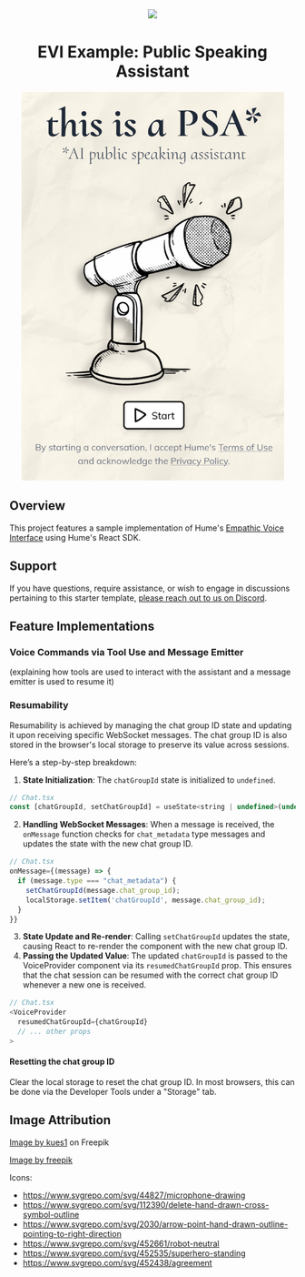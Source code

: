 <div align="center">
  <img src="https://storage.googleapis.com/hume-public-logos/hume/hume-banner.png">
  <h1>EVI Example: Public Speaking Assistant</h1>
</div>

<div align="center">
  <img src="preview.png" width="463" height="683">
</div>

## Overview

This project features a sample implementation of Hume's [Empathic Voice Interface](https://hume.docs.buildwithfern.com/docs/empathic-voice-interface-evi/overview) using Hume's React SDK.

## Support

If you have questions, require assistance, or wish to engage in discussions pertaining to this starter template, [please reach out to us on Discord](https://link.hume.ai/discord).

## Feature Implementations

### Voice Commands via Tool Use and Message Emitter

(explaining how tools are used to interact with the assistant and a message emitter is used to resume it)

### Resumability

Resumability is achieved by managing the chat group ID state and updating it upon receiving specific WebSocket messages. The chat group ID is also stored in the browser's local storage to preserve its value across sessions.

Here’s a step-by-step breakdown:

1. **State Initialization**: The `chatGroupId` state is initialized to `undefined`.
  ```js
  // Chat.tsx
  const [chatGroupId, setChatGroupId] = useState<string | undefined>(undefined);
  ```
2. **Handling WebSocket Messages**: When a message is received, the `onMessage` function checks for `chat_metadata` type messages and updates the state with the new chat group ID.
  ```js
  // Chat.tsx
  onMessage={(message) => {
    if (message.type === "chat_metadata") {
      setChatGroupId(message.chat_group_id);
      localStorage.setItem('chatGroupId', message.chat_group_id);
    }
  }}
  ```
3. **State Update and Re-render**: Calling `setChatGroupId` updates the state, causing React to re-render the component with the new chat group ID.
4. **Passing the Updated Value**: The updated `chatGroupId` is passed to the VoiceProvider component via its `resumedChatGroupId` prop. This ensures that the chat session can be resumed with the correct chat group ID whenever a new one is received.
  ```js
  // Chat.tsx
  <VoiceProvider
    resumedChatGroupId={chatGroupId}
    // ... other props
  >
  ```
#### Resetting the chat group ID
Clear the local storage to reset the chat group ID. In most browsers, this can be done via the Developer Tools under a "Storage" tab.

## Image Attribution
<a href="https://www.freepik.com/free-photo/white-paper-texture_1033849.htm#query=paper%20texture&position=30&from_view=keyword&track=ais_hybrid&uuid=d40bacf0-567c-4d14-bb2b-f7cf692e926b">Image by kues1</a> on Freepik

<a href="https://www.freepik.com/free-vector/hand-drawn-mic-drawing-illustration_82457356.htm#fromView=search&page=1&position=31&uuid=73138e02-1f4e-459e-9b7a-02fa4326c889">Image by freepik</a>

Icons:
- https://www.svgrepo.com/svg/44827/microphone-drawing
- https://www.svgrepo.com/svg/112390/delete-hand-drawn-cross-symbol-outline
- https://www.svgrepo.com/svg/2030/arrow-point-hand-drawn-outline-pointing-to-right-direction
- https://www.svgrepo.com/svg/452661/robot-neutral
- https://www.svgrepo.com/svg/452535/superhero-standing
- https://www.svgrepo.com/svg/452438/agreement